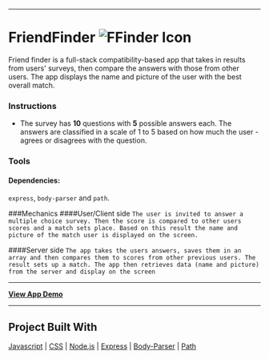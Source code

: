 - - - 
# FriendFinder  ![FFinder Icon](https://img.icons8.com/nolan/64/000000/groups.png)
Friend finder is a full-stack compatibility-based app that takes in results from users' surveys, then compare the answers with those from other users. The app displays the name and picture of the user with the best overall match.

### Instructions
- The survey has __10__ questions with __5__ possible answers each. The answers are classified in a scale of 1 to 5 based on how much the user - agrees or disagrees with the question.

### Tools
#### Dependencies:
`express`, `body-parser` and `path`.

###Mechanics
####User/Client side
```The user is invited to answer a multiple choice survey. Then the score is compared to other users scores and a match sets place. Based on this result the name and picture of the match user is displayed on the screen.```

####Server side
```The app takes the users answers, saves them in an array and then compares them to scores from other previous users. The result sets up a match. The app then retrieves data (name and picture) from the server and display on the screen```

- - - 
**[View App Demo](https://heroku.link.html)**
- - - 
## Project Built With
[Javascript](https://www.javascript.com/) | [CSS](https://developer.mozilla.org/en-US/docs/Web/CSS) | [Node.js](https://www.nodejs.org/) | [Express](https://expressjs.com/) | [Body-Parser](https://www.npmjs.com/package/body-parser) | [Path](https://www.npmjs.com/package/path)
